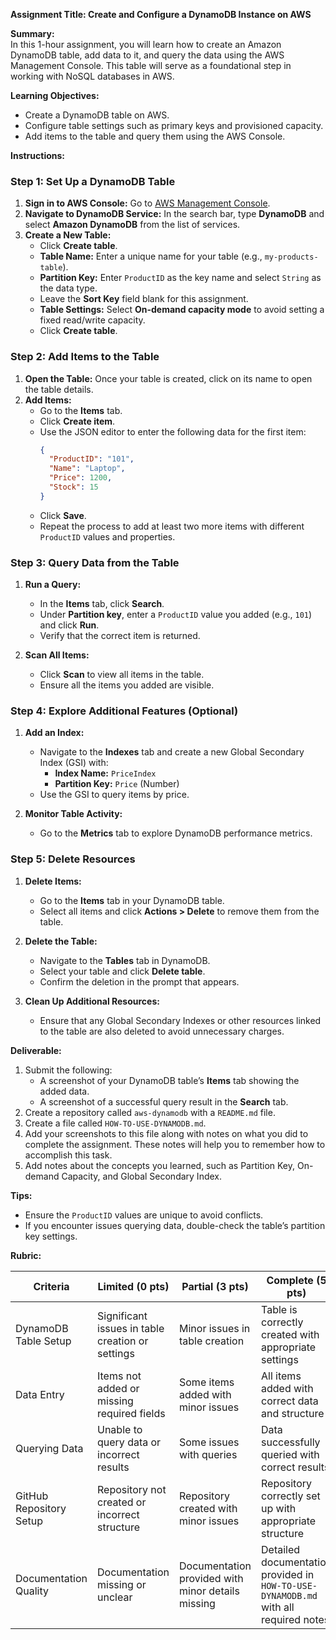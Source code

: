 **Assignment Title: Create and Configure a DynamoDB Instance on AWS**

**Summary:**  
In this 1-hour assignment, you will learn how to create an Amazon DynamoDB table, add data to it, and query the data using the AWS Management Console. This table will serve as a foundational step in working with NoSQL databases in AWS.

**Learning Objectives:**

- Create a DynamoDB table on AWS.
- Configure table settings such as primary keys and provisioned capacity.
- Add items to the table and query them using the AWS Console.

**Instructions:**

### Step 1: Set Up a DynamoDB Table

1. **Sign in to AWS Console:** Go to [AWS Management Console](https://aws.amazon.com/console/).
2. **Navigate to DynamoDB Service:** In the search bar, type **DynamoDB** and select **Amazon DynamoDB** from the list of services.
3. **Create a New Table:**
   - Click **Create table**.
   - **Table Name:** Enter a unique name for your table (e.g., `my-products-table`).
   - **Partition Key:** Enter `ProductID` as the key name and select `String` as the data type.
   - Leave the **Sort Key** field blank for this assignment.
   - **Table Settings:** Select **On-demand capacity mode** to avoid setting a fixed read/write capacity.
   - Click **Create table**.

### Step 2: Add Items to the Table

1. **Open the Table:** Once your table is created, click on its name to open the table details.
2. **Add Items:**
   - Go to the **Items** tab.
   - Click **Create item**.
   - Use the JSON editor to enter the following data for the first item:
     ```json
     {
       "ProductID": "101",
       "Name": "Laptop",
       "Price": 1200,
       "Stock": 15
     }
     ```
   - Click **Save**.
   - Repeat the process to add at least two more items with different `ProductID` values and properties.

### Step 3: Query Data from the Table

1. **Run a Query:**
   - In the **Items** tab, click **Search**.
   - Under **Partition key**, enter a `ProductID` value you added (e.g., `101`) and click **Run**.
   - Verify that the correct item is returned.

2. **Scan All Items:**
   - Click **Scan** to view all items in the table.
   - Ensure all the items you added are visible.

### Step 4: Explore Additional Features (Optional)

1. **Add an Index:**
   - Navigate to the **Indexes** tab and create a new Global Secondary Index (GSI) with:
     - **Index Name:** `PriceIndex`
     - **Partition Key:** `Price` (Number)
   - Use the GSI to query items by price.

2. **Monitor Table Activity:**
   - Go to the **Metrics** tab to explore DynamoDB performance metrics.

### Step 5: Delete Resources

1. **Delete Items:**
   - Go to the **Items** tab in your DynamoDB table.
   - Select all items and click **Actions > Delete** to remove them from the table.

2. **Delete the Table:**
   - Navigate to the **Tables** tab in DynamoDB.
   - Select your table and click **Delete table**.
   - Confirm the deletion in the prompt that appears.

3. **Clean Up Additional Resources:**
   - Ensure that any Global Secondary Indexes or other resources linked to the table are also deleted to avoid unnecessary charges.

**Deliverable:**

1. Submit the following:
   - A screenshot of your DynamoDB table’s **Items** tab showing the added data.
   - A screenshot of a successful query result in the **Search** tab.
2. Create a repository called `aws-dynamodb` with a `README.md` file.
3. Create a file called `HOW-TO-USE-DYNAMODB.md`.
4. Add your screenshots to this file along with notes on what you did to complete the assignment. These notes will help you to remember how to accomplish this task.
5. Add notes about the concepts you learned, such as Partition Key, On-demand Capacity, and Global Secondary Index.

**Tips:**

- Ensure the `ProductID` values are unique to avoid conflicts.
- If you encounter issues querying data, double-check the table’s partition key settings.

**Rubric:**

| Criteria                  | Limited (0 pts)                                   | Partial (3 pts)                              | Complete (5 pts)                                  |
|---------------------------|---------------------------------------------------|----------------------------------------------|---------------------------------------------------|
| DynamoDB Table Setup      | Significant issues in table creation or settings  | Minor issues in table creation               | Table is correctly created with appropriate settings |
| Data Entry                | Items not added or missing required fields        | Some items added with minor issues           | All items added with correct data and structure    |
| Querying Data             | Unable to query data or incorrect results         | Some issues with queries                     | Data successfully queried with correct results     |
| GitHub Repository Setup   | Repository not created or incorrect structure     | Repository created with minor issues         | Repository correctly set up with appropriate structure |
| Documentation Quality     | Documentation missing or unclear                  | Documentation provided with minor details missing | Detailed documentation provided in `HOW-TO-USE-DYNAMODB.md` with all required notes  |

